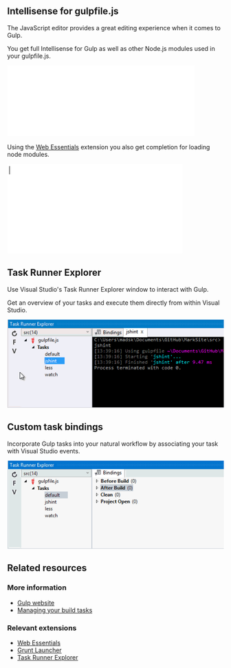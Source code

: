 ﻿<properties
	pageTitle="Gulp"
	description="Visual Studio has first-class support for the node.js based Gulp task runner."
	slug="gulp"
	keywords="gulp, gulpjs, gulp.js, task runner"
/>

## Intellisense for gulpfile.js
The JavaScript editor provides a great editing experience when it comes
to Gulp. 

You get full Intellisense for Gulp as well as other Node.js modules
used in your gulpfile.js.

![Intellisense for gulpfile.js](_assets/gulp-auto-completion.gif)

Using the [Web Essentials](http://vswebessentials.com) extension
you also get completion for loading node modules.

![Gulp require](_assets/gulp-require.gif)

## Task Runner Explorer
Use Visual Studio's Task Runner Explorer window to interact with Gulp.

Get an overview of your tasks and execute them directly from within
Visual Studio.

![Gulp in Task Runner Explorer](_assets/gulp-task-runner-explorer.gif)

## Custom task bindings
Incorporate Gulp tasks into your natural workflow by associating your task
with Visual Studio events.

![Gulp task bindings](_assets/gulp-task-bindings.gif)

<aside role="complementary">

## Related resources

<section>

### More information

- [Gulp website](http://gulpjs.com/)
- [Managing your build tasks](http://code.tutsplus.com/tutorials/managing-your-build-tasks-with-gulpjs--net-36910)
</section>

<section>

### Relevant extensions

- [Web Essentials](https://visualstudiogallery.msdn.microsoft.com/ee6e6d8c-c837-41fb-886a-6b50ae2d06a2)
- [Grunt Launcher](https://visualstudiogallery.msdn.microsoft.com/dcbc5325-79ef-4b72-960e-0a51ee33a0ff)
- [Task Runner Explorer](https://visualstudiogallery.msdn.microsoft.com/8e1b4368-4afb-467a-bc13-9650572db708)
</section>

</aside>